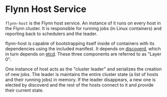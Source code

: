 # Flynn Host Service

`flynn-host` is the Flynn host service. An instance of it runs on every host in
the Flynn cluster. It is responsible for running jobs (in Linux containers) and
reporting back to schedulers and the leader.

flynn-host is capable of bootstrapping itself inside of containers with its
dependencies using the included manifest. It depends on [discoverd](/discoverd),
which in turn depends on [etcd](https://github.com/coreos/etcd). These three
components are referred to as "Layer 0".

One instance of host acts as the "cluster leader" and serializes the creation of
new jobs. The leader is maintains the entire cluster state (a list of hosts and
their running jobs) in memory. If the leader disappears, a new one is elected by
discoverd and the rest of the hosts connect to it and provide their current
state.
